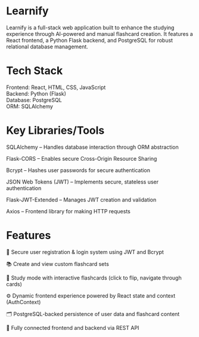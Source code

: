 # Learnify

Learnify is a full-stack web application built to enhance the studying experience through AI-powered and manual flashcard creation. It features a React frontend, a Python Flask backend, and PostgreSQL for robust relational database management.

# Tech Stack
Frontend: React, HTML, CSS, JavaScript <br/>
Backend: Python (Flask) <br/>
Database: PostgreSQL <br/>
ORM: SQLAlchemy <br/>

# Key Libraries/Tools
SQLAlchemy – Handles database interaction through ORM abstraction

Flask-CORS – Enables secure Cross-Origin Resource Sharing

Bcrypt – Hashes user passwords for secure authentication

JSON Web Tokens (JWT) – Implements secure, stateless user authentication

Flask-JWT-Extended – Manages JWT creation and validation

Axios – Frontend library for making HTTP requests

# Features
🔐 Secure user registration & login system using JWT and Bcrypt

📚 Create and view custom flashcard sets

🧠 Study mode with interactive flashcards (click to flip, navigate through cards)

⚙️ Dynamic frontend experience powered by React state and context (AuthContext)

🗂️ PostgreSQL-backed persistence of user data and flashcard content

🔄 Fully connected frontend and backend via REST API
